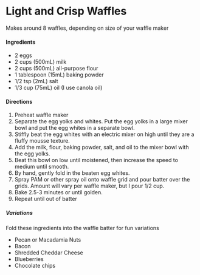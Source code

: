 # Light and Crisp Waffles

Makes around 8 waffles, depending on size of your waffle maker

#### Ingredients

 - 2 eggs
 - 2 cups (500mL) milk
 - 2 cups (500mL) all-purpose flour
 - 1 tablespoon (15mL) baking powder
 - 1/2 tsp (2mL) salt
 - 1/3 cup (75mL) oil (I use canola oil)

 #### Directions

 1. Preheat waffle maker
 2. Separate the egg yolks and whites. Put the egg yolks in a large mixer bowl and put the egg whites in a separate bowl.
 3. Stiffly beat the egg whites with an electric mixer on high until they are a fluffy mousse texture.
 4. Add the milk, flour, baking powder, salt, and oil to the mixer bowl with the egg yolks.
 5. Beat this bowl on low until moistened, then increase the speed to medium until smooth.
 6. By hand, gently fold in the beaten egg whites.
 7. Spray PAM or other spray oil onto waffle grid and pour batter over the grids. Amount will vary per waffle maker, but I pour 1/2 cup.
 8. Bake 2.5-3 minutes or until golden.
 9. Repeat until out of batter

 ##### Variations
 Fold these ingredients into the waffle batter for fun variations
 - Pecan or Macadamia Nuts
 - Bacon
 - Shredded Cheddar Cheese
 - Blueberries
 - Chocolate chips